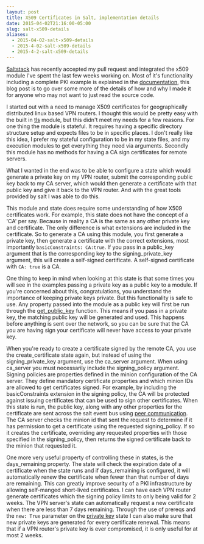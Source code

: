 ```yaml
---
layout: post
title: X509 Certificates in Salt, implementation details
date: 2015-04-02T21:16:00-05:00
slug: salt-x509-details
aliases:
  - 2015-04-02-salt-x509-details
  - 2015-4-02-salt-x509-details
  - 2015-4-2-salt-x509-details
---
```


[Saltstack](http://saltstack.com/) has recently accepted my pull request and integrated the x509 module I've spent the last few weeks working on. Most of it's functionality including a complete PKI example is explained in the [documentation](http://docs.saltstack.com/en/latest/ref/states/all/salt.states.x509.html), this blog post is to go over some more of the details of how and why I made it for anyone who may not want to just read the source code.

I started out with a need to manage X509 certificates for geographically distributed linux based VPN routers. I thought this would be pretty easy with the built in [tls](http://docs.saltstack.com/en/latest/ref/modules/all/salt.modules.tls.html) module, but this didn't meet my needs for a few reasons. For one thing the module is stateful. It requires having a specific directory structure setup and expects files to be in specific places. I don't really like this idea, I prefer my stateful configuration to be in my state files, and my execution modules to get everything they need via arguments. Secondly this module has no methods for having a CA sign certificates for remote servers.

What I wanted in the end was to be able to configure a state which would generate a private key on my VPN router, submit the corresponding public key back to my CA server, which would then generate a certificate with that public key and give it back to the VPN router. And with the great tools provided by salt I was able to do this.

This module and state does require some understanding of how X509 certificates work. For example, this state does not have the concept of a 'CA' per say. Because in reality a CA is the same as any other private key and certificate. The only difference is what extensions are included in the certificate. So to generate a CA using this module, you first generate a private key, then generate a certificate with the correct extensions, most importantly ``basicConstraints: CA:true``. If you pass in a public_key argument that is the corresponding key to the signing_private_key argument, this will create a self-signed certificate. A self-signed certificate with `CA: true` is a CA.

One thing to keep in mind when looking at this state is that some times you will see in the examples passing a private key as a public key to a module. If you're concerned about this, congratulations, you understand the importance of keeping private keys private. But this functionality is safe to use. Any property passed into the module as a public key will first be run through the [get_public_key](http://docs.saltstack.com/en/latest/ref/modules/all/salt.modules.x509.html#salt.modules.x509.get_public_key) function. This means if you pass in a private key, the matching public key will be generated and used. This happens before anything is sent over the network, so you can be sure that the CA you are having sign your certificate will never have access to your private key.

When you're ready to create a certificate signed by the remote CA, you use the create_certificate state again, but instead of using the signing_private_key argument, use the ca_server argument. When using ca_server you must necessarily include the signing_policy argument. Signing policies are properties defined in the minion configuration of the CA server. They define mandatory certificate properties and which minion IDs are allowed to get certificates signed. For example, by including the basicConstraints extension in the signing policy, the CA will be protected against issuing certificates that can be used to sign other certificates. When this state is run, the public key, along with any other properties for the certificate are sent across the salt event bus using [peer communication](http://docs.saltstack.com/en/latest/ref/peer.html). The CA server checks the minion id that sent the request to determine if it has permission to get a certificate using the requested signing_policy. If so it creates the certificate, overriding any requested properties with those specified in the signing_policy, then returns the signed certificate back to the minion that requested it.

One more very useful property of controlling these in states, is the days_remaining property. The state will check the expiration date of a certificate when the state runs and if days_remaining is configured, it will automatically renew the certificate when fewer than that number of days are remaining. This can greatly improve security of a PKI infrastructure by allowing self-manged short-lived certificates. I can have each VPN router generate certificates which the signing policy limits to only being valid for 2 weeks. The VPN server's state can automatically request a new certificate when there are less than 7 days remaining. Through the use of prereqs and the ``new: True`` parameter on the [private key](http://docs.saltstack.com/en/latest/ref/states/all/salt.states.x509.html#salt.states.x509.private_key_managed) state I can also make sure that new private keys are generated for every certificate renewal. This means that if a VPN router's private key is ever compromised, it is only useful for at most 2 weeks.
